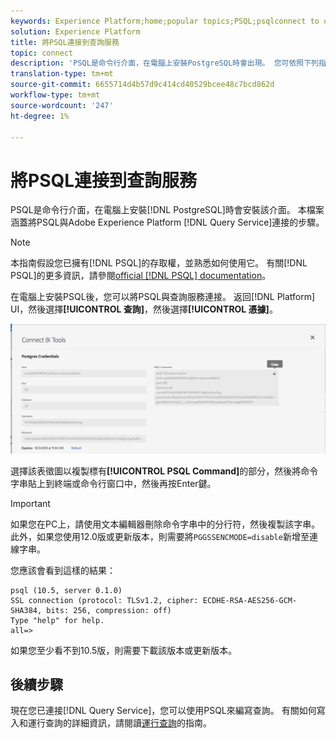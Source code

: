```yaml
---
keywords: Experience Platform;home;popular topics;PSQL;psqlconnect to query service;Query service;query service;
solution: Experience Platform
title: 將PSQL連接到查詢服務
topic: connect
description: 'PSQL是命令行介面，在電腦上安裝PostgreSQL時會出現。 您可依照下列指示進行安裝。 '
translation-type: tm+mt
source-git-commit: 6655714d4b57d9c414cd40529bcee48c7bcd862d
workflow-type: tm+mt
source-wordcount: '247'
ht-degree: 1%

---
```



# 將PSQL連接到查詢服務

PSQL是命令行介面，在電腦上安裝[!DNL PostgreSQL]時會安裝該介面。 本檔案涵蓋將PSQL與Adobe Experience Platform [!DNL Query Service]連接的步驟。

>[!NOTE]
>
> 本指南假設您已擁有[!DNL PSQL]的存取權，並熟悉如何使用它。 有關[!DNL PSQL]的更多資訊，請參閱[official [!DNL PSQL] documentation](https://www.postgresql.org/docs/current/app-psql.html)。

在電腦上安裝PSQL後，您可以將PSQL與查詢服務連接。 返回[!DNL Platform] UI，然後選擇&#x200B;**[!UICONTROL 查詢]**，然後選擇&#x200B;**[!UICONTROL 憑據]**。

![影像](../images/clients/psql/connect-bi.png)

選擇該表徵圖以複製標有&#x200B;**[!UICONTROL PSQL Command]**&#x200B;的部分，然後將命令字串貼上到終端或命令行窗口中，然後再按Enter鍵。

>[!IMPORTANT]
>
>如果您在PC上，請使用文本編輯器刪除命令字串中的分行符，然後複製該字串。 此外，如果您使用12.0版或更新版本，則需要將`PGGSSENCMODE=disable`新增至連線字串。

您應該會看到這樣的結果：

```shell
psql (10.5, server 0.1.0)
SSL connection (protocol: TLSv1.2, cipher: ECDHE-RSA-AES256-GCM-SHA384, bits: 256, compression: off)
Type "help" for help.
all=>
```

如果您至少看不到10.5版，則需要下載該版本或更新版本。

## 後續步驟

現在您已連接[!DNL Query Service]，您可以使用PSQL來編寫查詢。 有關如何寫入和運行查詢的詳細資訊，請閱讀[運行查詢](../best-practices/writing-queries.md)的指南。